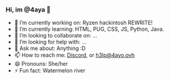 ### Hi, im @4aya 👋

- 🔭 I’m currently working on: Ryzen hackintosh REWRITE!
- 🌱 I’m currently learning: HTML, PUG, CSS, JS, Python, Java.
- 👯 I’m looking to collaborate on: ...
- 🤔 I’m looking for help with: ...
- 💬 Ask me about: Anything :D
- 📫 How to reach me: [Discord](https://4ayo.ovh/discord), or h3lp@4ayo.ovh
- 😄 Pronouns: She/her
- ⚡ Fun fact: Watermelon river
